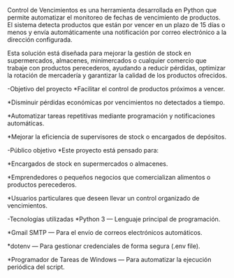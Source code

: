 Control de Vencimientos es una herramienta desarrollada en Python que permite automatizar el monitoreo de fechas de vencimiento de productos.
El sistema detecta productos que están por vencer en un plazo de 15 días o menos y envía automáticamente una notificación por correo electrónico a la dirección configurada.

Esta solución está diseñada para mejorar la gestión de stock en supermercados, almacenes, minimercados o cualquier comercio que trabaje con productos perecederos, ayudando a reducir pérdidas, optimizar la rotación de mercadería 
y garantizar la calidad de los productos ofrecidos.

-Objetivo del proyecto
*Facilitar el control de productos próximos a vencer.

*Disminuir pérdidas económicas por vencimientos no detectados a tiempo.

*Automatizar tareas repetitivas mediante programación y notificaciones automáticas.

*Mejorar la eficiencia de supervisores de stock o encargados de depósitos.

-Público objetivo
*Este proyecto está pensado para:

*Encargados de stock en supermercados o almacenes.

*Emprendedores o pequeños negocios que comercializan alimentos o productos perecederos.

*Usuarios particulares que deseen llevar un control organizado de vencimientos.

-Tecnologías utilizadas
*Python 3 — Lenguaje principal de programación.

*Gmail SMTP — Para el envío de correos electrónicos automáticos.

*dotenv — Para gestionar credenciales de forma segura (.env file).

*Programador de Tareas de Windows — Para automatizar la ejecución periódica del script.
